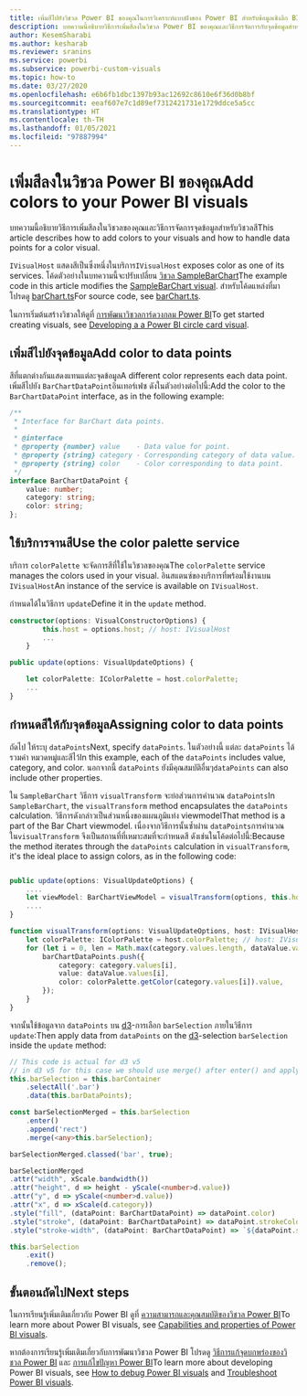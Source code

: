```yaml
---
title: เพิ่มสีไปยังวิชวล Power BI ของคุณในการวิเคราะห์แบบฝังของ Power BI สำหรับข้อมูลเชิงลึก BI แบบฝังที่ดีขึ้น
description: บทความนี้อธิบายวิธีการเพิ่มสีลงในวิชวล Power BI ของคุณและวิธีการจัดการกับจุดข้อมูลสำหรับวิชวลกับสี เพื่อให้ได้ข้อมูลเชิงลึก BI แบบฝังที่ดีขึ้นโดยใช้การวิเคราะห์แบบฝังตัวของ Power BI
author: KesemSharabi
ms.author: kesharab
ms.reviewer: sranins
ms.service: powerbi
ms.subservice: powerbi-custom-visuals
ms.topic: how-to
ms.date: 03/27/2020
ms.openlocfilehash: e6b6fb1dbc1397b93ac12692c8610e6f36d0b8bf
ms.sourcegitcommit: eeaf607e7c1d89ef7312421731e1729ddce5a5cc
ms.translationtype: HT
ms.contentlocale: th-TH
ms.lasthandoff: 01/05/2021
ms.locfileid: "97887994"
---
```

# <a name="add-colors-to-your-power-bi-visuals"></a><span data-ttu-id="b1493-104">เพิ่มสีลงในวิชวล Power BI ของคุณ</span><span class="sxs-lookup"><span data-stu-id="b1493-104">Add colors to your Power BI visuals</span></span>

<span data-ttu-id="b1493-105">บทความนี้อธิบายวิธีการเพิ่มสีลงในวิชวลของคุณและวิธีการจัดการจุดข้อมูลสำหรับวิชวลสี</span><span class="sxs-lookup"><span data-stu-id="b1493-105">This article describes how to add colors to your visuals and how to handle data points for a color visual.</span></span>

<span data-ttu-id="b1493-106">`IVisualHost` แสดงสีเป็นซึ่งหนึ่งในบริการ</span><span class="sxs-lookup"><span data-stu-id="b1493-106">`IVisualHost` exposes color as one of its services.</span></span>
<span data-ttu-id="b1493-107">โค้ดตัวอย่างในบทความนี้จะปรับเปลี่ยน [ วิชวล SampleBarChart](https://github.com/microsoft/PowerBI-visuals-sampleBarChart)</span><span class="sxs-lookup"><span data-stu-id="b1493-107">The example code in this article modifies the [SampleBarChart visual](https://github.com/microsoft/PowerBI-visuals-sampleBarChart).</span></span>
<span data-ttu-id="b1493-108">สำหรับโค้ดแหล่งที่มา โปรดดู [barChart.ts](https://github.com/microsoft/PowerBI-visuals-sampleBarChart/blob/master/src/barChart.ts)</span><span class="sxs-lookup"><span data-stu-id="b1493-108">For source code, see [barChart.ts](https://github.com/microsoft/PowerBI-visuals-sampleBarChart/blob/master/src/barChart.ts).</span></span>

<span data-ttu-id="b1493-109">ในการเริ่มต้นสร้างวิชวลให้ดูที่ [การพัฒนาวิชวลการ์ดวงกลม Power BI](develop-circle-card.md)</span><span class="sxs-lookup"><span data-stu-id="b1493-109">To get started creating visuals, see [Developing a a Power BI circle card visual](develop-circle-card.md).</span></span>

## <a name="add-color-to-data-points"></a><span data-ttu-id="b1493-110">เพิ่มสีไปยังจุดข้อมูล</span><span class="sxs-lookup"><span data-stu-id="b1493-110">Add color to data points</span></span>

<span data-ttu-id="b1493-111">สีที่แตกต่างกันแสดงแทนแต่ละจุดข้อมูล</span><span class="sxs-lookup"><span data-stu-id="b1493-111">A different color represents each data point.</span></span>
<span data-ttu-id="b1493-112">เพิ่มสีไปยัง `BarChartDataPoint`อินเทอร์เฟซ  ดังในตัวอย่างต่อไปนี้:</span><span class="sxs-lookup"><span data-stu-id="b1493-112">Add the color to the `BarChartDataPoint` interface, as in the following example:</span></span>

```typescript
/**
 * Interface for BarChart data points.
 *
 * @interface
 * @property {number} value    - Data value for point.
 * @property {string} category - Corresponding category of data value.
 * @property {string} color    - Color corresponding to data point.
 */
interface BarChartDataPoint {
    value: number;
    category: string;
    color: string;
};
```

## <a name="use-the-color-palette-service"></a><span data-ttu-id="b1493-113">ใช้บริการจานสี</span><span class="sxs-lookup"><span data-stu-id="b1493-113">Use the color palette service</span></span>

<span data-ttu-id="b1493-114">บริการ `colorPalette` จะจัดการสีที่ใช้ในวิชวลของคุณ</span><span class="sxs-lookup"><span data-stu-id="b1493-114">The `colorPalette` service manages the colors used in your visual.</span></span>
<span data-ttu-id="b1493-115">อินสแตนซ์ของบริการที่พร้อมใช้งานบน `IVisualHost`</span><span class="sxs-lookup"><span data-stu-id="b1493-115">An instance of the service is available on `IVisualHost`.</span></span>

<span data-ttu-id="b1493-116">กำหนดได้ในวิธีการ `update`</span><span class="sxs-lookup"><span data-stu-id="b1493-116">Define it in the `update` method.</span></span>

```typescript
constructor(options: VisualConstructorOptions) {
        this.host = options.host; // host: IVisualHost
        ...
    }

public update(options: VisualUpdateOptions) {

    let colorPalette: IColorPalette = host.colorPalette;
    ...
}
```

## <a name="assigning-color-to-data-points"></a><span data-ttu-id="b1493-117">กำหนดสีให้กับจุดข้อมูล</span><span class="sxs-lookup"><span data-stu-id="b1493-117">Assigning color to data points</span></span>

<span data-ttu-id="b1493-118">ถัดไป ให้ระบุ `dataPoints`</span><span class="sxs-lookup"><span data-stu-id="b1493-118">Next, specify `dataPoints`.</span></span>
<span data-ttu-id="b1493-119">ในตัวอย่างนี้ แต่ละ `dataPoints` ได้รวมค่า หมวดหมู่และสีไว้</span><span class="sxs-lookup"><span data-stu-id="b1493-119">In this example, each of the `dataPoints` includes value, category, and color.</span></span>
<span data-ttu-id="b1493-120">นอกจากนี้ `dataPoints` ยังมีคุณสมบัติอื่นๆ</span><span class="sxs-lookup"><span data-stu-id="b1493-120">`dataPoints` can also include other properties.</span></span>

<span data-ttu-id="b1493-121">ใน `SampleBarChart` วิธีการ `visualTransform` จะย่อส่วนการคำนวณ `dataPoints`</span><span class="sxs-lookup"><span data-stu-id="b1493-121">In `SampleBarChart`, the `visualTransform` method encapsulates the `dataPoints` calculation.</span></span>
<span data-ttu-id="b1493-122">วิธีการดังกล่าวเป็นส่วนหนึ่งของแผนภูมิแท่ง viewmodel</span><span class="sxs-lookup"><span data-stu-id="b1493-122">That method is a part of the Bar Chart viewmodel.</span></span>
<span data-ttu-id="b1493-123">เนื่องจากวิธีการนั้นซ้ำผ่าน `dataPoints`การคำนวณใน`visualTransform` จึงเป็นสถานที่ที่เหมาะสมที่จะกำหนดสี ดังเช่นในโค้ดต่อไปนี้:</span><span class="sxs-lookup"><span data-stu-id="b1493-123">Because the method iterates through the `dataPoints` calculation in `visualTransform`, it's the ideal place to assign colors, as in the following code:</span></span>

```typescript

public update(options: VisualUpdateOptions) {
    ....
    let viewModel: BarChartViewModel = visualTransform(options, this.host);
    ....
}

function visualTransform(options: VisualUpdateOptions, host: IVisualHost): BarChartViewModel {
    let colorPalette: IColorPalette = host.colorPalette; // host: IVisualHost
    for (let i = 0, len = Math.max(category.values.length, dataValue.values.length); i < len; i++) {
        barChartDataPoints.push({
            category: category.values[i],
            value: dataValue.values[i],
            color: colorPalette.getColor(category.values[i]).value,
        });
    }
}
```

<span data-ttu-id="b1493-124">จากนั้นใช้ข้อมูลจาก `dataPoints` บน [d3](https://d3js.org/)-การเลือก `barSelection` ภายในวิธีการ `update`:</span><span class="sxs-lookup"><span data-stu-id="b1493-124">Then apply data from `dataPoints` on the [d3](https://d3js.org/)-selection `barSelection` inside the `update` method:</span></span>

```typescript
// This code is actual for d3 v5
// in d3 v5 for this case we should use merge() after enter() and apply changes on barSelectionMerged
this.barSelection = this.barContainer
    .selectAll('.bar')
    .data(this.barDataPoints);

const barSelectionMerged = this.barSelection
    .enter()
    .append('rect')
    .merge(<any>this.barSelection);

barSelectionMerged.classed('bar', true);

barSelectionMerged
.attr("width", xScale.bandwidth())
.attr("height", d => height - yScale(<number>d.value))
.attr("y", d => yScale(<number>d.value))
.attr("x", d => xScale(d.category))
.style("fill", (dataPoint: BarChartDataPoint) => dataPoint.color)
.style("stroke", (dataPoint: BarChartDataPoint) => dataPoint.strokeColor)
.style("stroke-width", (dataPoint: BarChartDataPoint) => `${dataPoint.strokeWidth}px`);

this.barSelection
    .exit()
    .remove();
```

## <a name="next-steps"></a><span data-ttu-id="b1493-125">ขั้นตอนถัดไป</span><span class="sxs-lookup"><span data-stu-id="b1493-125">Next steps</span></span>

<span data-ttu-id="b1493-126">ในการเรียนรู้เพิ่มเติมเกี่ยวกับ Power BI ดูที่ [ความสามารถและคุณสมบัติของวิชวล Power BI](capabilities.md)</span><span class="sxs-lookup"><span data-stu-id="b1493-126">To learn more about Power BI visuals, see [Capabilities and properties of Power BI visuals](capabilities.md).</span></span>

<span data-ttu-id="b1493-127">หากต้องการเรียนรู้เพิ่มเติมเกี่ยวกับการพัฒนาวิชวล Power BI โปรดดู [วิธีการแก้จุดบกพร่องของวิชวล Power BI](visuals-how-to-debug.md) และ [การแก้ไขปัญหา Power BI](power-bi-custom-visuals-troubleshoot.md)</span><span class="sxs-lookup"><span data-stu-id="b1493-127">To learn more about developing Power BI visuals, see [How to debug Power BI visuals](visuals-how-to-debug.md) and [Troubleshoot Power BI visuals](power-bi-custom-visuals-troubleshoot.md).</span></span>
